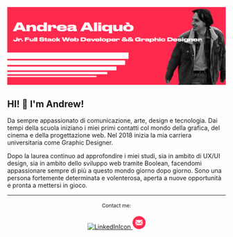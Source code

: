 <!DOCTYPE html>
<html lang="en">
<head>
    <meta charset="UTF-8">
    <meta name="viewport" content="width=device-width, initial-scale=1.0">
    <link rel="stylesheet" href="github-markdown.css">
</head>
<body>
    <div>
        <img src="./img/GitHubBanner.jpg"alt=" Andrea Aliquò / Jr.Full Stack Web Developer && Graphic Designer">
        <h2>HI! &#128075; I'm Andrew!</h2>
        <p>
            Da sempre appassionato di comunicazione, arte, design e tecnologia. Dai tempi della scuola iniziano i miei primi contatti col mondo della grafica, del cinema e della progettazione web. Nel 2018 inizia la mia carriera universitaria come Graphic Designer.
        </p>
        <p>
            Dopo la laurea continuo ad approfondire i miei studi, sia in ambito di UX/UI design, sia in ambito dello sviluppo web tramite Boolean, facendomi appassionare sempre di più a questo mondo giorno dopo giorno. Sono una persona fortemente determinata e volenterosa, aperta a nuove opportunità e pronta a mettersi in gioco.
        </p>
        <hr>
        <p align="center">
            <small>Contact me:</small>
            <br>
            <br>
            <a target="_blank" href="https://www.linkedin.com/in/andreaaliquò4/">
                    <img width="30px" src="./img/LinkdedinIcon.png" alt="LinkedInIcon">
            </a>
            <a target="_blank" href="mailto:andrea.aliquo99@gmail.com">
                <img width="30px" src="./img/MailIcon.png" alt="EmailIcon">
            </a>
        </p>
    </div>
</body>
</html>